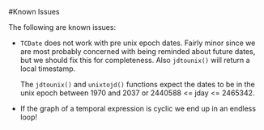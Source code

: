 #Known Issues

The following are known issues:

- `TCDate` does not work with pre unix epoch dates. Fairly minor since we are
  most probably concerned with being reminded about future dates, but we should
  fix this for completeness. Also `jdtounix()` will return a local timestamp.

  The `jdtounix()` and `unixtojd()` functions expect the dates to be in the unix
  epoch between 1970 and 2037 or 2440588 <= jday <= 2465342.

- If the graph of a temporal expression is cyclic we end up in an endless loop!